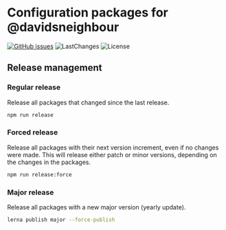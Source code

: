 # Configuration packages for @davidsneighbour

[![GitHub issues](https://img.shields.io/github/issues-raw/davidsneighbour/configurations?logo=github&style=for-the-badge)](https://github.com/davidsneighbour/configurations/issues) ![LastChanges](https://img.shields.io/github/last-commit/davidsneighbour/configurations?color=%23ff7700&logo=github&style=for-the-badge) ![License](https://img.shields.io/github/license/davidsneighbour/configurations?logo=github&style=for-the-badge)

## Release management

### Regular release

Release all packages that changed since the last release. 

```bash
npm run release
```

### Forced release

Release all packages with their next version increment, even if no changes were made. This will release either patch or minor versions, depending on the changes in the packages.

```bash
npm run release:force
```

### Major release

Release all packages with a new major version (yearly update).

```bash
lerna publish major --force-publish
```
